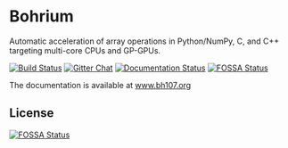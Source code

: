 Bohrium
=======
Automatic acceleration of array operations in Python/NumPy, C, and C++ targeting multi-core CPUs and GP-GPUs.

[![Build Status](https://travis-ci.org/bh107/bohrium.svg?branch=master)](https://travis-ci.org/bh107/bohrium)
[![Gitter Chat](https://badges.gitter.im/bh107/gitter.png)](https://gitter.im/bh107/Lobby)
[![Documentation Status](https://readthedocs.org/projects/bohrium/badge/?version=latest)](http://bohrium.readthedocs.io/?badge=latest)
[![FOSSA Status](https://app.fossa.io/api/projects/git%2Bgithub.com%2Fbh107%2Fbohrium.svg?type=shield)](https://app.fossa.io/projects/git%2Bgithub.com%2Fbh107%2Fbohrium?ref=badge_shield)

The documentation is available at www.bh107.org


## License
[![FOSSA Status](https://app.fossa.io/api/projects/git%2Bgithub.com%2Fbh107%2Fbohrium.svg?type=large)](https://app.fossa.io/projects/git%2Bgithub.com%2Fbh107%2Fbohrium?ref=badge_large)